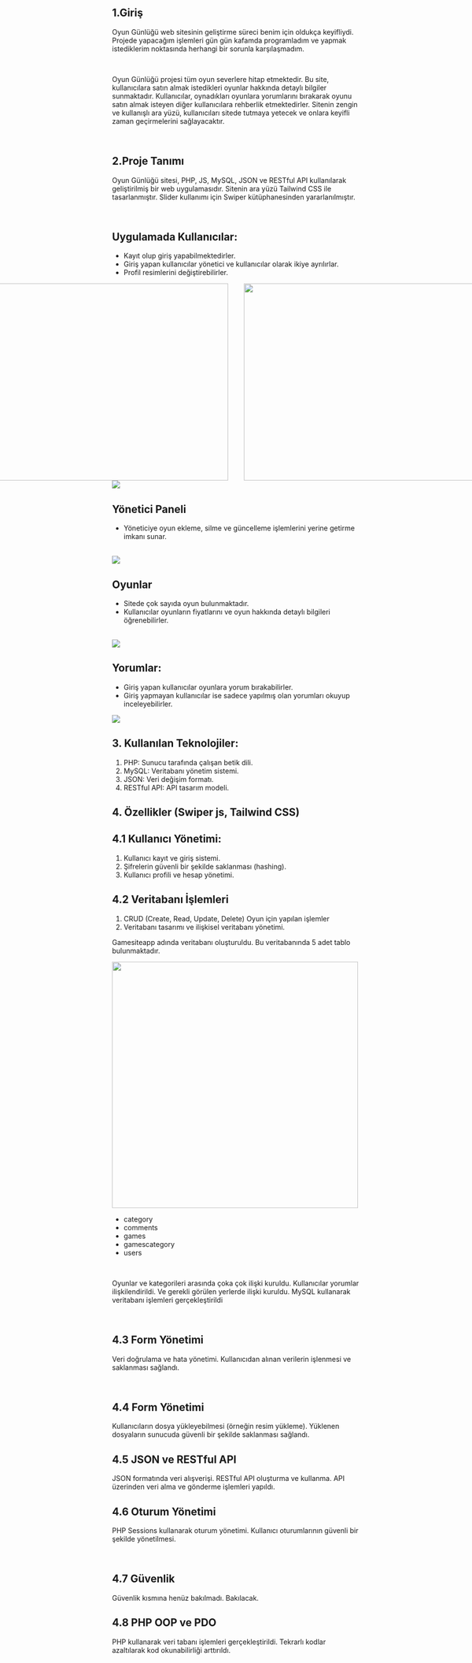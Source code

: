 ## 1.Giriş

<p>
  Oyun Günlüğü web sitesinin geliştirme süreci benim için oldukça keyifliydi. Projede yapacağım işlemleri gün gün kafamda programladım ve yapmak istediklerim noktasında herhangi bir sorunla karşılaşmadım.
</p>
<br>
<p>
  Oyun Günlüğü projesi tüm oyun severlere hitap etmektedir. Bu site, kullanıcılara satın almak istedikleri oyunlar hakkında detaylı bilgiler sunmaktadır. Kullanıcılar, oynadıkları oyunlara yorumlarını bırakarak oyunu satın almak isteyen diğer kullanıcılara rehberlik etmektedirler. Sitenin zengin ve kullanışlı ara yüzü, kullanıcıları sitede tutmaya yetecek ve onlara keyifli zaman geçirmelerini sağlayacaktır.
</p>
<br>

## 2.Proje Tanımı

<p>
  Oyun Günlüğü sitesi, PHP, JS, MySQL, JSON ve RESTful API kullanılarak geliştirilmiş bir web uygulamasıdır. Sitenin ara yüzü Tailwind CSS ile tasarlanmıştır. Slider kullanımı için
Swiper kütüphanesinden yararlanılmıştır.
</p>
<br>

## Uygulamada Kullanıcılar:

<ul>
<li>Kayıt olup giriş yapabilmektedirler.</li>
<li>Giriş yapan kullanıcılar yönetici ve kullanıcılar olarak ikiye ayrılırlar.</li>
<li>Profil resimlerini değiştirebilirler.</li>
</ul>

<div style="display:flex;  gap:2rem; align-items:center; justify-content:center;">
<img src="https://github.com/SalimBerk/PHPBitirmeProjesi/assets/77536512/334ca657-b70d-4f1a-9a0c-806a1bd8acfc" style="height:400px; width:500px; margin-top:0px;">
<img src="https://github.com/SalimBerk/PHPBitirmeProjesi/assets/77536512/0ff6ebca-6b28-4804-aed6-9555b74d32f3" style="height:400px; width:500px; margin-top:0px;">
</div>
<img src="https://github.com/SalimBerk/PHPBitirmeProjesi/assets/77536512/a352232c-0292-4e14-96fc-e7a63562562c" style="width:full;">
<br>

## Yönetici Paneli
<ul>
<li>Yöneticiye oyun ekleme, silme ve güncelleme işlemlerini yerine getirme imkanı sunar.</li>
</ul>

<br>

<img src="https://github.com/SalimBerk/PHPBitirmeProjesi/assets/77536512/fea7d82c-f0f9-4fd1-bd2c-ecc55d2c7e44" style="width:full;">



## Oyunlar
<ul>
  <li>Sitede çok sayıda oyun bulunmaktadır.</li>
  <li>Kullanıcılar oyunların fiyatlarını ve oyun hakkında detaylı bilgileri öğrenebilirler.</li>
</ul>
<br>

<img src="https://github.com/SalimBerk/PHPBitirmeProjesi/assets/77536512/6930bf26-b618-4ec9-a1f9-a9e52e7efb24" style="width:full;">

<br>

## Yorumlar:
<ul>
<li>Giriş yapan kullanıcılar oyunlara yorum bırakabilirler.</li>
<li>Giriş yapmayan kullanıcılar ise sadece yapılmış olan yorumları okuyup inceleyebilirler.</li>
</ul>

<img src="https://github.com/SalimBerk/PHPBitirmeProjesi/assets/77536512/bcf1407a-681b-473b-883b-141c1e6edb77" style="width:full;">

## 3. Kullanılan Teknolojiler:

1. PHP: Sunucu tarafında çalışan betik dili.
2. MySQL: Veritabanı yönetim sistemi.
3. JSON: Veri değişim formatı.
4. RESTful API: API tasarım modeli.

##  4. Özellikler (Swiper js, Tailwind CSS)

## 4.1 Kullanıcı Yönetimi:

1. Kullanıcı kayıt ve giriş sistemi.
2. Şifrelerin güvenli bir şekilde saklanması (hashing).
3. Kullanıcı profili ve hesap yönetimi.


## 4.2 Veritabanı İşlemleri

1. CRUD (Create, Read, Update, Delete) Oyun için yapılan işlemler
2. Veritabanı tasarımı ve ilişkisel veritabanı yönetimi.

Gamesiteapp adında veritabanı oluşturuldu. Bu veritabanında 5 adet tablo bulunmaktadır.

<img src="https://github.com/SalimBerk/PHPBitirmeProjesi/assets/77536512/436e8e8e-77aa-4f25-b9c7-e1d344c18b68" style="width:500px; height:500px;">

<br>

<ul>
  <li>category</li>
	<li>comments</li>
	<li>games</li>
  <li>gamescategory</li>
	<li>users</li>

</ul>

<br>

<p>
  Oyunlar ve kategorileri arasında çoka çok ilişki kuruldu. Kullanıcılar yorumlar ilişkilendirildi.
Ve gerekli görülen yerlerde ilişki kuruldu. MySQL kullanarak veritabanı işlemleri gerçekleştirildi
</p>

<br>

## 4.3 Form Yönetimi
<p>
  Veri doğrulama ve hata yönetimi.
Kullanıcıdan alınan verilerin işlenmesi ve saklanması sağlandı.

</p>
<br>

## 4.4 Form Yönetimi
<p>
 Kullanıcıların dosya yükleyebilmesi (örneğin resim yükleme).
Yüklenen dosyaların sunucuda güvenli bir şekilde saklanması sağlandı.
</p>

## 4.5 JSON ve RESTful API
<p>
 JSON formatında veri alışverişi.
RESTful API oluşturma ve kullanma.
API üzerinden veri alma ve gönderme işlemleri yapıldı.
</p>


## 4.6 Oturum Yönetimi

<p>
  PHP Sessions kullanarak oturum yönetimi.
Kullanıcı oturumlarının güvenli bir şekilde yönetilmesi.

</p>

<br>

## 4.7 Güvenlik

<p>Güvenlik kısmına henüz bakılmadı. Bakılacak.</p>


## 4.8 PHP OOP ve PDO

<p>
  PHP kullanarak veri tabanı işlemleri gerçekleştirildi. Tekrarlı kodlar azaltılarak kod okunabilirliği arttırıldı.
</p>

















